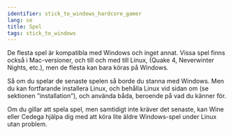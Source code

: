 ```yaml
---
identifier: stick_to_windows_hardcore_gamer
lang: se
title: Spel
tags: stick_to_windows
---
```


De flesta spel är kompatibla med Windows och inget annat. Vissa spel finns också i Mac-versioner, och till och med till Linux, (Quake 4, 
Neverwinter Nights, etc.), men de flesta kan bara köras på Windows.

Så om du spelar de senaste spelen så borde du stanna med Windows. Men du kan fortfarande installera Linux, och behålla Linux vid sidan om (se sektionen ”installation”), och använda båda, beroende på vad du känner för.

Om du gillar att spela spel, men samtidigt inte kräver det senaste, kan Wine eller Cedega hjälpa dig med att köra lite äldre Windows-spel under Linux utan problem.

